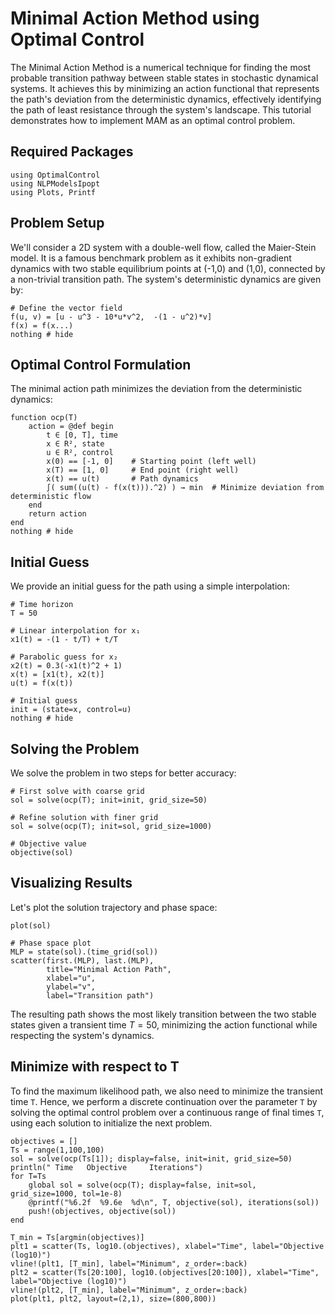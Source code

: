 # Minimal Action Method using Optimal Control

The Minimal Action Method is a numerical technique for finding the most probable transition pathway between stable states in stochastic dynamical systems. It achieves this by minimizing an action functional that represents the path's deviation from the deterministic dynamics, effectively identifying the path of least resistance through the system's landscape.
This tutorial demonstrates how to implement MAM as an optimal control problem.

## Required Packages

```@example main-mam
using OptimalControl
using NLPModelsIpopt
using Plots, Printf
```

## Problem Setup

We'll consider a 2D system with a double-well flow, called the Maier-Stein model. It is a famous benchmark problem as it exhibits non-gradient dynamics with two stable equilibrium points at (-1,0) and (1,0), connected by a non-trivial transition path.
The system's deterministic dynamics are given by:

```@example main-mam
# Define the vector field
f(u, v) = [u - u^3 - 10*u*v^2,  -(1 - u^2)*v]
f(x) = f(x...)
nothing # hide
```

## Optimal Control Formulation

The minimal action path minimizes the deviation from the deterministic dynamics:

```@example main-mam
function ocp(T)
    action = @def begin
        t ∈ [0, T], time
        x ∈ R², state
        u ∈ R², control
        x(0) == [-1, 0]    # Starting point (left well)
        x(T) == [1, 0]     # End point (right well)
        ẋ(t) == u(t)       # Path dynamics
        ∫( sum((u(t) - f(x(t))).^2) ) → min  # Minimize deviation from deterministic flow
    end
    return action
end
nothing # hide
```

## Initial Guess

We provide an initial guess for the path using a simple interpolation:

```@example main-mam
# Time horizon
T = 50

# Linear interpolation for x₁
x1(t) = -(1 - t/T) + t/T

# Parabolic guess for x₂
x2(t) = 0.3(-x1(t)^2 + 1)
x(t) = [x1(t), x2(t)]
u(t) = f(x(t))

# Initial guess
init = (state=x, control=u)
nothing # hide
```

## Solving the Problem

We solve the problem in two steps for better accuracy:

```@example main-mam
# First solve with coarse grid
sol = solve(ocp(T); init=init, grid_size=50)

# Refine solution with finer grid
sol = solve(ocp(T); init=sol, grid_size=1000)

# Objective value
objective(sol)
```

## Visualizing Results

Let's plot the solution trajectory and phase space:

```@example main-mam
plot(sol)
```

```@example main-mam
# Phase space plot
MLP = state(sol).(time_grid(sol))
scatter(first.(MLP), last.(MLP), 
        title="Minimal Action Path",
        xlabel="u",
        ylabel="v",
        label="Transition path")
```

The resulting path shows the most likely transition between the two stable states given a transient time $T=50$, minimizing the action functional while respecting the system's dynamics.

## Minimize with respect to T

To find the maximum likelihood path, we also need to minimize the transient time `T`. Hence, we perform a discrete continuation over the parameter `T` by solving the optimal control problem over a continuous range of final times `T`, using each solution to initialize the next problem.

```@example main-mam
objectives = []
Ts = range(1,100,100)
sol = solve(ocp(Ts[1]); display=false, init=init, grid_size=50)
println(" Time   Objective     Iterations")
for T=Ts
    global sol = solve(ocp(T); display=false, init=sol, grid_size=1000, tol=1e-8)
    @printf("%6.2f  %9.6e  %d\n", T, objective(sol), iterations(sol))
    push!(objectives, objective(sol))
end
```

```@example main-mam
T_min = Ts[argmin(objectives)]
plt1 = scatter(Ts, log10.(objectives), xlabel="Time", label="Objective (log10)")
vline!(plt1, [T_min], label="Minimum", z_order=:back)
plt2 = scatter(Ts[20:100], log10.(objectives[20:100]), xlabel="Time", label="Objective (log10)")
vline!(plt2, [T_min], label="Minimum", z_order=:back)
plot(plt1, plt2, layout=(2,1), size=(800,800))
```

